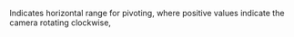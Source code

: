 Indicates horizontal range for pivoting, where positive values indicate the camera rotating clockwise,